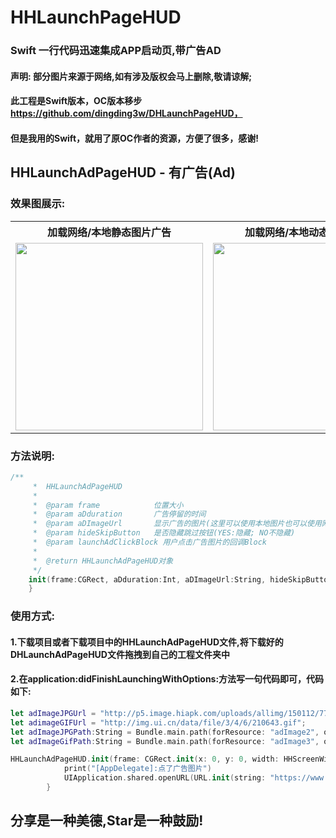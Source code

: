 # HHLaunchPageHUD
### Swift 一行代码迅速集成APP启动页,带广告AD
#### 声明: 部分图片来源于网络,如有涉及版权会马上删除,敬请谅解;
#### 此工程是Swift版本，OC版本移步 https://github.com/dingding3w/DHLaunchPageHUD，
#### 但是我用的Swift，就用了原OC作者的资源，方便了很多，感谢!
## HHLaunchAdPageHUD - 有广告(Ad)
### 效果图展示:
<table>
    <tr>
		<th>加载网络/本地静态图片广告</th>
		<th>加载网络/本地动态图片广告</th>
	</tr>
	<tr>
		<td><img src="https://github.com/xuehongle/HHLaunchPageHUD/blob/master/DeviceImages/Untitled-1.gif" width="300"></td>
		<td><img src="https://github.com/xuehongle/HHLaunchPageHUD/blob/master/DeviceImages/Untitled-4.gif" width="300"></td>
	</tr>
</table>

### 方法说明:
```swift
/**
     *  HHLaunchAdPageHUD
     *
     *  @param frame            位置大小
     *  @param aDduration       广告停留的时间
     *  @param aDImageUrl       显示广告的图片(这里可以使用本地图片也可以使用网络图片,使用时只传入URL即可,SDK会自动是识别png\jpg\gif的图片)
     *  @param hideSkipButton   是否隐藏跳过按钮(YES:隐藏; NO不隐藏)
     *  @param launchAdClickBlock 用户点击广告图片的回调Block
     *
     *  @return HHLaunchAdPageHUD对象
     */
    init(frame:CGRect, aDduration:Int, aDImageUrl:String, hideSkipButton:Bool, launchAdClickBlock: (()->())?) {
    }

```

### 使用方式:
#### 1.下载项目或者下载项目中的HHLaunchAdPageHUD文件,将下载好的DHLaunchAdPageHUD文件拖拽到自己的工程文件夹中
#### 2.在application:didFinishLaunchingWithOptions:方法写一句代码即可，代码如下:
```swift
let adImageJPGUrl = "http://p5.image.hiapk.com/uploads/allimg/150112/7730-150112143S3.jpg";
let adimageGIFUrl = "http://img.ui.cn/data/file/3/4/6/210643.gif";
let adImageJPGPath:String = Bundle.main.path(forResource: "adImage2", ofType: "jpg")!
let adImageGifPath:String = Bundle.main.path(forResource: "adImage3", ofType: "gif")!

HHLaunchAdPageHUD.init(frame: CGRect.init(x: 0, y: 0, width: HHScreenWidth, height: HHScreenHeight-100), aDduration: 4, aDImageUrl: adImageGifPath, hideSkipButton: false) {
            print("[AppDelegate]:点了广告图片")
            UIApplication.shared.openURL(URL.init(string: "https://www.baidu.com")!)
        }
```
## 分享是一种美德,Star是一种鼓励!
